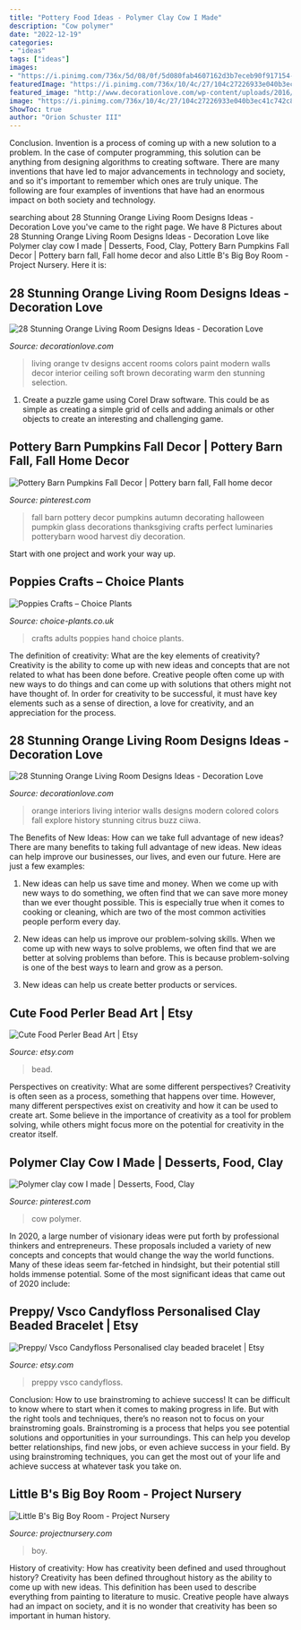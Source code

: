 ```yaml
---
title: "Pottery Food Ideas - Polymer Clay Cow I Made"
description: "Cow polymer"
date: "2022-12-19"
categories:
- "ideas"
tags: ["ideas"]
images:
- "https://i.pinimg.com/736x/5d/08/0f/5d080fab4607162d3b7eceb90f917154--cow-polymers.jpg"
featuredImage: "https://i.pinimg.com/736x/10/4c/27/104c27226933e040b3ec41c742c85178--fall-harvest-autumn-fall.jpg"
featured_image: "http://www.decorationlove.com/wp-content/uploads/2016/09/Interior-Design-Orange-Walls-Colors-1.jpg"
image: "https://i.pinimg.com/736x/10/4c/27/104c27226933e040b3ec41c742c85178--fall-harvest-autumn-fall.jpg"
ShowToc: true
author: "Orion Schuster III"
---
```



Conclusion.
Invention is a process of coming up with a new solution to a problem. In the case of computer programming, this solution can be anything from designing algorithms to creating software. There are many inventions that have led to major advancements in technology and society, and so it's important to remember which ones are truly unique. The following are four examples of inventions that have had an enormous impact on both society and technology.

	

		
searching about 28 Stunning Orange Living Room Designs Ideas - Decoration Love you've came to the right page. We have 8 Pictures about 28 Stunning Orange Living Room Designs Ideas - Decoration Love like Polymer clay cow I made | Desserts, Food, Clay, Pottery Barn Pumpkins Fall Decor | Pottery barn fall, Fall home decor and also Little B&#039;s Big Boy Room - Project Nursery. Here it is:
		
    
## 28 Stunning Orange Living Room Designs Ideas - Decoration Love

<img loading=lazy src="http://www.decorationlove.com/wp-content/uploads/2016/09/Family-Room-Accent-Wall-Colors.jpg" onerror="this.onerror=null;this.src='https://tse1.mm.bing.net/th?id=OIP.h0L_yXRl86siWoz3d0SVlQHaJQ&amp;pid=15.1';" alt="28 Stunning Orange Living Room Designs Ideas - Decoration Love">

_Source: decorationlove.com_

>living orange tv designs accent rooms colors paint modern walls decor interior ceiling soft brown decorating warm den stunning selection. 

	

1. Create a puzzle game using Corel Draw software. This could be as simple as creating a simple grid of cells and adding animals or other objects to create an interesting and challenging game. 

    
## Pottery Barn Pumpkins Fall Decor | Pottery Barn Fall, Fall Home Decor

<img loading=lazy src="https://i.pinimg.com/736x/10/4c/27/104c27226933e040b3ec41c742c85178--fall-harvest-autumn-fall.jpg" onerror="this.onerror=null;this.src='https://tse1.mm.bing.net/th?id=OIP.j58y2nKoKavRD21xIiJsIAHaJ2&amp;pid=15.1';" alt="Pottery Barn Pumpkins Fall Decor | Pottery barn fall, Fall home decor">

_Source: pinterest.com_

>fall barn pottery decor pumpkins autumn decorating halloween pumpkin glass decorations thanksgiving crafts perfect luminaries potterybarn wood harvest diy decoration. 

	

Start with one project and work your way up.

    
## Poppies Crafts – Choice Plants

<img loading=lazy src="http://choice-plants.co.uk/wp-content/uploads/2010/11/photo009-2.jpg" onerror="this.onerror=null;this.src='https://tse2.mm.bing.net/th?id=OIP.Dhkc9xmLAs1g45wjbHOeVwHaIa&amp;pid=15.1';" alt="Poppies Crafts – Choice Plants">

_Source: choice-plants.co.uk_

>crafts adults poppies hand choice plants. 

	

The definition of creativity: What are the key elements of creativity?
Creativity is the ability to come up with new ideas and concepts that are not related to what has been done before. Creative people often come up with new ways to do things and can come up with solutions that others might not have thought of. In order for creativity to be successful, it must have key elements such as a sense of direction, a love for creativity, and an appreciation for the process.

    
## 28 Stunning Orange Living Room Designs Ideas - Decoration Love

<img loading=lazy src="http://www.decorationlove.com/wp-content/uploads/2016/09/Interior-Design-Orange-Walls-Colors-1.jpg" onerror="this.onerror=null;this.src='https://tse4.mm.bing.net/th?id=OIP.TEN9pGUDsMClfqqYCHIxPQHaJR&amp;pid=15.1';" alt="28 Stunning Orange Living Room Designs Ideas - Decoration Love">

_Source: decorationlove.com_

>orange interiors living interior walls designs modern colored colors fall explore history stunning citrus buzz ciiwa. 

	

The Benefits of New Ideas: How can we take full advantage of new ideas?
There are many benefits to taking full advantage of new ideas. New ideas can help improve our businesses, our lives, and even our future. Here are just a few examples:
1. New ideas can help us save time and money. When we come up with new ways to do something, we often find that we can save more money than we ever thought possible. This is especially true when it comes to cooking or cleaning, which are two of the most common activities people perform every day.

2. New ideas can help us improve our problem-solving skills. When we come up with new ways to solve problems, we often find that we are better at solving problems than before. This is because problem-solving is one of the best ways to learn and grow as a person.

3. New ideas can help us create better products or services.

    
## Cute Food Perler Bead Art | Etsy

<img loading=lazy src="https://i.etsystatic.com/21543254/r/il/c48418/2171057209/il_794xN.2171057209_fd4x.jpg" onerror="this.onerror=null;this.src='https://tse1.mm.bing.net/th?id=OIP.E4g_P7BB7W5lp7FHWracYwHaFj&amp;pid=15.1';" alt="Cute Food Perler Bead Art | Etsy">

_Source: etsy.com_

>bead. 

	

Perspectives on creativity: What are some different perspectives?
Creativity is often seen as a process, something that happens over time. However, many different perspectives exist on creativity and how it can be used to create art. Some believe in the importance of creativity as a tool for problem solving, while others might focus more on the potential for creativity in the creator itself.

    
## Polymer Clay Cow I Made | Desserts, Food, Clay

<img loading=lazy src="https://i.pinimg.com/736x/5d/08/0f/5d080fab4607162d3b7eceb90f917154--cow-polymers.jpg" onerror="this.onerror=null;this.src='https://tse4.mm.bing.net/th?id=OIP.8cC65b3LATLkMUeqpQWVmwHaJ3&amp;pid=15.1';" alt="Polymer clay cow I made | Desserts, Food, Clay">

_Source: pinterest.com_

>cow polymer. 

	

In 2020, a large number of visionary ideas were put forth by professional thinkers and entrepreneurs. These proposals included a variety of new concepts and concepts that would change the way the world functions. Many of these ideas seem far-fetched in hindsight, but their potential still holds immense potential. Some of the most significant ideas that came out of 2020 include: 

    
## Preppy/ Vsco Candyfloss Personalised Clay Beaded Bracelet | Etsy

<img loading=lazy src="https://i.etsystatic.com/27798001/r/il/3376ae/3225664924/il_fullxfull.3225664924_kikl.jpg" onerror="this.onerror=null;this.src='https://tse3.mm.bing.net/th?id=OIP.t26d0evb63Zxp8Czt_AYNAHaJ4&amp;pid=15.1';" alt="Preppy/ Vsco Candyfloss Personalised clay beaded bracelet | Etsy">

_Source: etsy.com_

>preppy vsco candyfloss. 

	

Conclusion: How to use brainstroming to achieve success!
It can be difficult to know where to start when it comes to making progress in life. But with the right tools and techniques, there’s no reason not to focus on your brainstroming goals. Brainstroming is a process that helps you see potential solutions and opportunities in your surroundings. This can help you develop better relationships, find new jobs, or even achieve success in your field. By using brainstroming techniques, you can get the most out of your life and achieve success at whatever task you take on.

    
## Little B&#039;s Big Boy Room - Project Nursery

<img loading=lazy src="https://projectnursery.com/wp-content/uploads/2011/01/IMG_7678-768x1024.jpg" onerror="this.onerror=null;this.src='https://tse2.mm.bing.net/th?id=OIP.y2WFCiHm_LZZYwAq-zYbdgHaJ4&amp;pid=15.1';" alt="Little B&#039;s Big Boy Room - Project Nursery">

_Source: projectnursery.com_

>boy. 

	

History of creativity: How has creativity been defined and used throughout history?
Creativity has been defined throughout history as the ability to come up with new ideas. This definition has been used to describe everything from painting to literature to music. Creative people have always had an impact on society, and it is no wonder that creativity has been so important in human history.

